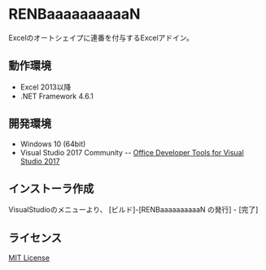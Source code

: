 ﻿
# RENBaaaaaaaaaaN

Excelのオートシェイプに連番を付与するExcelアドイン。


## 動作環境

- Excel 2013以降
- .NET Framework 4.6.1


## 開発環境

- Windows 10 (64bit)
- Visual Studio 2017 Community
-- [Office Developer Tools for Visual Studio 2017](https://visualstudio.microsoft.com/ja/vs/features/office-tools/)


## インストーラ作成

VisualStudioのメニューより、 [ビルド]-[RENBaaaaaaaaaaN の発行] - [完了]


## ライセンス

[MIT License](http://opensource.org/licenses/MIT)
